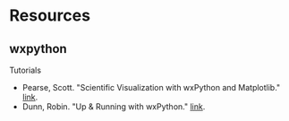 # Resources


## wxpython

Tutorials

* Pearse, Scott. "Scientific Visualization with wxPython and Matplotlib." [link](wxpython/matplotlib-in-wxpython.pdf).
* Dunn, Robin. "Up & Running with wxPython." [link](wxpython/wxPython-OSCON2004.pdf).
